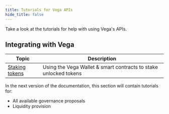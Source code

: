 ```yaml
---
title: Tutorials for Vega APIs
hide_title: false
---
```

Take a look at the tutorials for help with using Vega's APIs. 

## Integrating with Vega
| Topic                                                                 |  Description                                                                                                        |
| ----------------------------------------------------------------------| -------------------------------------------------------------------------------------------------------- |
| [Staking tokens](./staking-tokens)               | Using the Vega Wallet & smart contracts to stake unlocked tokens |

In the next version of the documentation, this section will contain tutorials for:

* All available governance proposals
* Liquidity provision